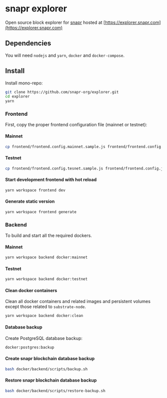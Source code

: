 # snapr explorer

Open source block explorer for [snapr](https://snapr.org) hosted at [https://explorer.snapr.com](https://explorer.snapr.com)

## Dependencies

You will need `nodejs` and `yarn`, `docker` and `docker-compose`.

## Install

Install mono-repo:

```bash
git clone https://github.com/snapr-org/explorer.git
cd explorer
yarn
```

### Frontend

First, copy the proper frontend configuration file (mainnet or testnet):

#### Mainnet

```bash
cp frontend/frontend.config.mainnet.sample.js frontend/frontend.config.js
```

#### Testnet

```bash
cp frontend/frontend.config.tesnet.sample.js frontend/frontend.config.js
```

#### Start development frontend with hot reload

```bash
yarn workspace frontend dev
```

#### Generate static version

```bash
yarn workspace frontend generate
```

### Backend

To build and start all the required dockers.

#### Mainnet

```bash
yarn workspace backend docker:mainnet
```

#### Testnet

```bash
yarn workspace backend docker:testnet
```

#### Clean docker containers

Clean all docker containers and related images and persistent volumes except those related to `substrate-node`.

```bash
yarn workspace backend docker:clean
```

#### Database backup

Create PostgreSQL database backup:

```bash
docker:postgres:backup
```

#### Create snapr blockchain database backup

```bash
bash docker/backend/scripts/backup.sh
```

#### Restore snapr blockchain database backup

```bash
bash docker/backend/scripts/restore-backup.sh
```